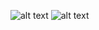 ![alt text](https://github.com/user-attachments/assets/e4732a91-ec12-4213-a720-6ada0ee37eac) ![alt text]()

<!--
**CHAINSHlPPING/CHAINSHlPPING** is a ✨ _special_ ✨ repository because its `README.md` (this file) appears on your GitHub profile.

Here are some ideas to get you started:

- 🔭 I’m currently working on ...
- 🌱 I’m currently learning ...
- 👯 I’m looking to collaborate on ...
- 🤔 I’m looking for help with ...
- 💬 Ask me about ...
- 📫 How to reach me: ...
- 😄 Pronouns: ...
- ⚡ Fun fact: ...
-->
